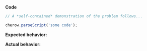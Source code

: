 <!--- Provide a summary in the title above. Be concise and specific!  -->

**Code**

```js
// A *self-contained* demonstration of the problem follows...

cherow.parseScript('some code');
```


**Expected behavior:**

**Actual behavior:**

